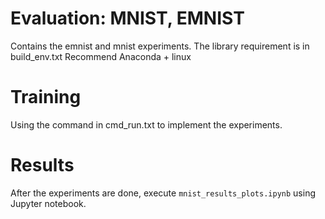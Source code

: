 # Evaluation: MNIST, EMNIST

Contains the emnist and mnist experiments. 
The library requirement is in build_env.txt
Recommend Anaconda + linux

# Training

Using the command in cmd_run.txt to implement the experiments.

# Results

After the experiments are done, execute `mnist_results_plots.ipynb` using Jupyter notebook.
